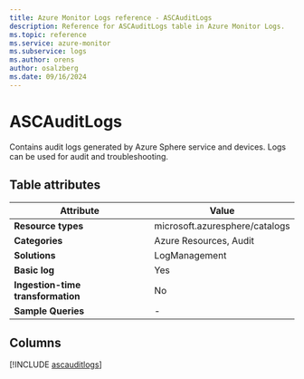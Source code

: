 ```yaml
---
title: Azure Monitor Logs reference - ASCAuditLogs
description: Reference for ASCAuditLogs table in Azure Monitor Logs.
ms.topic: reference
ms.service: azure-monitor
ms.subservice: logs
ms.author: orens
author: osalzberg
ms.date: 09/16/2024
---
```


# ASCAuditLogs

Contains audit logs generated by Azure Sphere service and devices. Logs can be used for audit and troubleshooting.


## Table attributes

|Attribute|Value|
|---|---|
|**Resource types**|microsoft.azuresphere/catalogs|
|**Categories**|Azure Resources, Audit|
|**Solutions**| LogManagement|
|**Basic log**|Yes|
|**Ingestion-time transformation**|No|
|**Sample Queries**|-|



## Columns
  
[!INCLUDE [ascauditlogs](~/reusable-content/ce-skilling/azure/includes/azure-monitor/reference/tables/ascauditlogs-include.md)]
